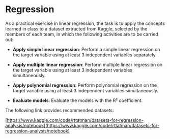 # Regression

As a practical exercise in linear regression, the task is to apply the concepts learned in class to a dataset extracted from Kaggle, selected by the members of each team, in which the following activities are to be carried out:

- **Apply simple linear regression**: Perform a simple linear regression on the target variable using at least 3 independent variables separately.
  
- **Apply multiple linear regression**: Perform multiple linear regression on the target variable using at least 3 independent variables simultaneously.

- **Apply polynomial regression**: Perform polynomial regression on the target variable using at least 3 independent variables simultaneously.

- **Evaluate models**: Evaluate the models with the R² coefficient.

The following link provides recommended datasets:

[https://www.kaggle.com/code/rttatman/datasets-for-regression-analysis/notebook](https://www.kaggle.com/code/rttatman/datasets-for-regression-analysis/notebook)
